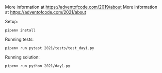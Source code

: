 More information at https://adventofcode.com/2019/about
More information at https://adventofcode.com/2021/about

Setup:

`pipenv install`

Running tests:

`pipenv run pytest 2021/tests/test_day1.py`

Running solution:

`pipenv run python 2021/day1.py`